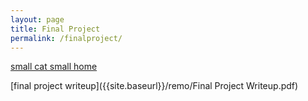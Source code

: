 ```yaml
---
layout: page
title: Final Project
permalink: /finalproject/
---
```

[small cat small home]({{site.baseurl}}/remo/)

[final project writeup]({{site.baseurl}}/remo/Final Project Writeup.pdf)
